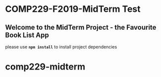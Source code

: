 # COMP229-F2019-MidTerm Test

## Welcome to the MidTerm Project - the Favourite Book List App

please use **`npm install`** to install project dependencies
# comp229-midterm
